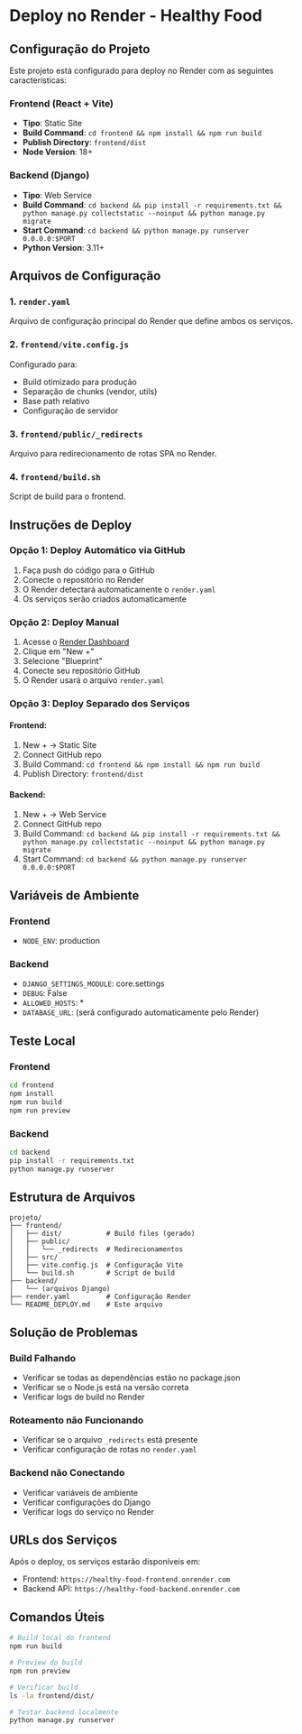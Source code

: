 # Deploy no Render - Healthy Food

## Configuração do Projeto

Este projeto está configurado para deploy no Render com as seguintes características:

### Frontend (React + Vite)
- **Tipo**: Static Site
- **Build Command**: `cd frontend && npm install && npm run build`
- **Publish Directory**: `frontend/dist`
- **Node Version**: 18+

### Backend (Django)
- **Tipo**: Web Service
- **Build Command**: `cd backend && pip install -r requirements.txt && python manage.py collectstatic --noinput && python manage.py migrate`
- **Start Command**: `cd backend && python manage.py runserver 0.0.0.0:$PORT`
- **Python Version**: 3.11+

## Arquivos de Configuração

### 1. `render.yaml`
Arquivo de configuração principal do Render que define ambos os serviços.

### 2. `frontend/vite.config.js`
Configurado para:
- Build otimizado para produção
- Separação de chunks (vendor, utils)
- Base path relativo
- Configuração de servidor

### 3. `frontend/public/_redirects`
Arquivo para redirecionamento de rotas SPA no Render.

### 4. `frontend/build.sh`
Script de build para o frontend.

## Instruções de Deploy

### Opção 1: Deploy Automático via GitHub
1. Faça push do código para o GitHub
2. Conecte o repositório no Render
3. O Render detectará automaticamente o `render.yaml`
4. Os serviços serão criados automaticamente

### Opção 2: Deploy Manual
1. Acesse o [Render Dashboard](https://dashboard.render.com)
2. Clique em "New +"
3. Selecione "Blueprint"
4. Conecte seu repositório GitHub
5. O Render usará o arquivo `render.yaml`

### Opção 3: Deploy Separado dos Serviços

#### Frontend:
1. New + → Static Site
2. Connect GitHub repo
3. Build Command: `cd frontend && npm install && npm run build`
4. Publish Directory: `frontend/dist`

#### Backend:
1. New + → Web Service
2. Connect GitHub repo
3. Build Command: `cd backend && pip install -r requirements.txt && python manage.py collectstatic --noinput && python manage.py migrate`
4. Start Command: `cd backend && python manage.py runserver 0.0.0.0:$PORT`

## Variáveis de Ambiente

### Frontend
- `NODE_ENV`: production

### Backend
- `DJANGO_SETTINGS_MODULE`: core.settings
- `DEBUG`: False
- `ALLOWED_HOSTS`: *
- `DATABASE_URL`: (será configurado automaticamente pelo Render)

## Teste Local

### Frontend
```bash
cd frontend
npm install
npm run build
npm run preview
```

### Backend
```bash
cd backend
pip install -r requirements.txt
python manage.py runserver
```

## Estrutura de Arquivos

```
projeto/
├── frontend/
│   ├── dist/           # Build files (gerado)
│   ├── public/
│   │   └── _redirects  # Redirecionamentos
│   ├── src/
│   ├── vite.config.js  # Configuração Vite
│   └── build.sh        # Script de build
├── backend/
│   └── (arquivos Django)
├── render.yaml         # Configuração Render
└── README_DEPLOY.md    # Este arquivo
```

## Solução de Problemas

### Build Falhando
- Verificar se todas as dependências estão no package.json
- Verificar se o Node.js está na versão correta
- Verificar logs de build no Render

### Roteamento não Funcionando
- Verificar se o arquivo `_redirects` está presente
- Verificar configuração de rotas no `render.yaml`

### Backend não Conectando
- Verificar variáveis de ambiente
- Verificar configurações do Django
- Verificar logs do serviço no Render

## URLs dos Serviços

Após o deploy, os serviços estarão disponíveis em:
- Frontend: `https://healthy-food-frontend.onrender.com`
- Backend API: `https://healthy-food-backend.onrender.com`

## Comandos Úteis

```bash
# Build local do frontend
npm run build

# Preview do build
npm run preview

# Verificar build
ls -la frontend/dist/

# Testar backend localmente
python manage.py runserver
